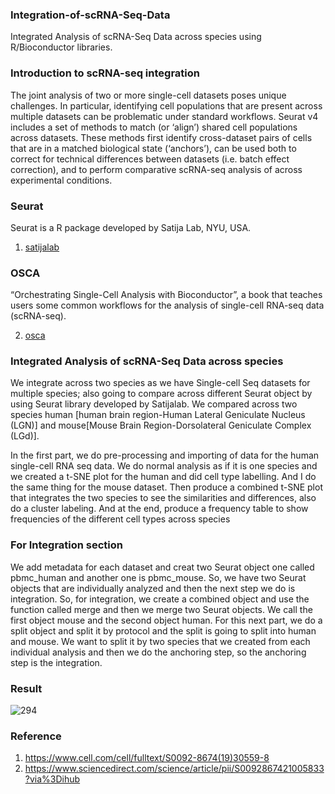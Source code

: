 ### Integration-of-scRNA-Seq-Data
Integrated Analysis of scRNA-Seq Data across species using R/Bioconductor libraries.

### Introduction to scRNA-seq integration
The joint analysis of two or more single-cell datasets poses unique challenges. In particular, identifying cell populations that are present across multiple datasets can be problematic under standard workflows. Seurat v4 includes a set of methods to match (or ‘align’) shared cell populations across datasets. These methods first identify cross-dataset pairs of cells that are in a matched biological state (‘anchors’), can be used both to correct for technical differences between datasets (i.e. batch effect correction), and to perform comparative scRNA-seq analysis of across experimental conditions.

### Seurat 
Seurat is a R package developed by Satija Lab, NYU, USA.

1. [satijalab](https://satijalab.org/seurat/)

### OSCA
“Orchestrating Single-Cell Analysis with Bioconductor”, a book that teaches users some common workflows for the analysis of single-cell RNA-seq data (scRNA-seq). 

2. [osca](https://bioconductor.org/books/release/OSCA/)

### Integrated Analysis of scRNA-Seq Data across species

We integrate across two species as we have Single-cell Seq datasets for multiple species; also going to compare across different Seurat object by using Seurat library developed by Satijalab. We compared across two species human [human brain region-Human Lateral Geniculate Nucleus (LGN)] and mouse[Mouse Brain Region-Dorsolateral Geniculate Complex (LGd)]. 

In the first part, we do pre-processing and importing of data for the human single-cell RNA seq data. We do normal analysis as if it is one species and we created a t-SNE plot for the human and did cell type labelling. And I do the same thing for the mouse dataset. Then produce a combined t-SNE plot that integrates the two species to see the similarities and differences, also do a cluster labeling. And at the end, produce a frequency table to show frequencies of the different cell types across species

### For Integration section

We add metadata for each dataset and creat two Seurat object one called pbmc_human and another one is pbmc_mouse. So, we have two Seurat objects that are individually analyzed and then the next step we do is integration. So, for integration, we create a combined object and use the function called merge and then we merge two Seurat objects. We call the first object mouse and the second object human. For this next part, we do a split object and split it by protocol and the split is going to split into human and mouse. We want to split it by two species that we created from each individual analysis and then we do the anchoring step, so the anchoring step is the integration. 

### Result

![294](https://user-images.githubusercontent.com/65890522/123652351-82d3a080-d82c-11eb-90d5-b0cd6a1d261b.png)


### Reference
1. https://www.cell.com/cell/fulltext/S0092-8674(19)30559-8
2. https://www.sciencedirect.com/science/article/pii/S0092867421005833?via%3Dihub
